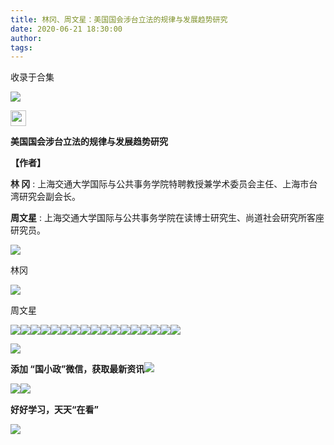 ```yaml
---
title: 林冈、周文星：美国国会涉台立法的规律与发展趋势研究
date: 2020-06-21 18:30:00
author: 
tags: 
---
```



收录于合集

![](/images/2001/2.jpeg)

  

<img src='/images/2001/3.jpeg' width='25' height='25' />

  
  

**美国国会涉台立法的规律与发展趋势研究**

 **【作者】**

 **林 冈** : 上海交通大学国际与公共事务学院特聘教授兼学术委员会主任、上海市台湾研究会副会长。  

 **周文星** : 上海交通大学国际与公共事务学院在读博士研究生、尚道社会研究所客座研究员。

![](/images/2001/4.jpeg)

林冈  

![](/images/2001/5.jpeg)

周文星  

![](/images/2001/6.jpeg)![](/images/2001/7.jpeg)![](/images/2001/8.jpeg)![](/images/2001/9.jpeg)![](/images/2001/10.jpeg)![](/images/2001/11.jpeg)![](/images/2001/12.jpeg)![](/images/2001/13.jpeg)![](/images/2001/14.jpeg)![](/images/2001/15.jpeg)![](/images/2001/16.jpeg)![](/images/2001/17.jpeg)![](/images/2001/18.jpeg)![](/images/2001/19.jpeg)![](/images/2001/20.jpeg)![](/images/2001/21.jpeg)![](/images/2001/22.jpeg)  
  
  
  
  
  
  
![](/images/2001/23.jpeg)  
  
  
  
  

 **添加 “国小政”微信，获取最新资讯![](/images/2001/24.png)**  

![](/images/2001/25.gif)![](/images/2001/26.png)

 **好好学习，天天“在看”**<img src='/images/2001/27.gif' width='17' height='17' />

![](/images/2001/28.png)

  


